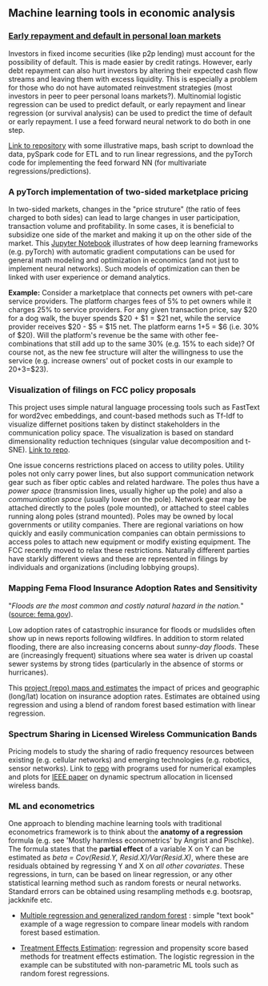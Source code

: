 ## Machine learning tools in economic analysis

### [Early repayment and default in personal loan markets](https://github.com/petecarkeek/consumerFinance/)
Investors in fixed income securities (like p2p lending) must account for the possibility of default. This is made easier by credit ratings. However, early debt repayment can also hurt investors by altering their expected cash flow streams and leaving them with excess liquidity. This is especially a problem for those who do not have automated reinvestment strategies (most investors in peer to peer personal loans markets?). Multinomial logistic regression can be used to predict default, or early repayment and linear regression (or survival analysis) can be used to predict the time of default or early repayment. I use a feed forward neural network to do both in one step. 

[Link to repository](https://github.com/petecarkeek/consumerFinance/) with some illustrative maps, bash script to download the data, pySpark code for ETL and to run linear regressions, and the pyTorch code for implementing the feed forward NN (for multivariate regressions/predictions). 

### A pyTorch implementation of two-sided marketplace pricing
In two-sided markets, changes in the "price struture" (the ratio of fees charged to both sides) can lead to large changes in user participation, transaction volume and profitability. In some cases, it is beneficial to subsidize one side of the market and making it up on the other side of the market. This [Jupyter Notebook](./Marketplace.ipynb) illustrates of how deep learning frameworks (e.g. pyTorch) with automatic gradient computations can be used for general math modeling and optimization in economics (and not just to implement neural networks). Such models of optimization can then be linked with user experience or demand analytics.

**Example:** Consider a marketplace that connects pet owners with pet-care service providers. The platform charges fees of 5% to pet owners while it charges 25% to service providers. For any given transaction price, say $20 for a dog walk, the buyer spends $20 + $1 = $21 net, while the service provider receives $20 - $5 = $15 net. The platform earns $1+$5 = $6 (i.e. 30% of $20). Will the platform's revenue be the same with other fee-combinations that still add up to the same 30% (e.g. 15% to each side)? Of course not, as the new fee structure will alter the willingness to use the service (e.g. increase owners' out of pocket costs in our example to $20+$3=$23). 

 

### Visualization of filings on FCC policy proposals

This project uses simple natural language processing tools such as FastText for word2vec embeddings, and count-based methods such as Tf-Idf to visualize differnet positions taken by distinct stakeholders in the communication policy space. The visualization is based on standard dimensionality reduction techniques (singular value decomposition and t-SNE). [Link to repo](https://github.com/petecarkeek/FCC/).

One issue concerns restrictions placed on access to utility poles. Utility poles not only carry power lines, but also support communication network gear such as fiber optic cables and related hardware. The poles thus have a *power space* (transmission lines, usually higher up the pole) and also a *communication space* (usually lower on the pole). Network gear may be attached directly to the poles (pole mounted), or attached to steel cables running along poles (strand mounted). Poles may be owned by local governments or utility companies. There are regional variations on how quickly and easily communication companies can obtain permissions to access poles to attach new equipment or modify existing equipment. The FCC recently moved to relax these restrictions. Naturally different parties have starkly different views and these are represented in filings by individuals and organizations (including lobbying groups).

### Mapping Fema Flood Insurance Adoption Rates and Sensitivity 
"_Floods are the most common and costly natural hazard in the nation._" ([source: fema.gov](https://www.fema.gov/wildfires-you-need-flood-insurance)). 

Low adoption rates of catastrophic insurance for floods or mudslides often show up in news reports following wildfires. In addition to storm related flooding, there are also increasing concerns about _sunny-day floods_. These are (increasingly frequent) situations where sea water is driven up coastal sewer systems by strong tides (particularly in the absence of storms or hurricanes). 

This [project (repo) maps and estimates](https://github.com/petecarkeek/floodInsurance) the impact of prices and geographic (long/lat) location on insurance adoption rates. Estimates are obtained using regression and using a blend of random forest based estimation with linear regression.

### Spectrum Sharing in Licensed Wireless Communication Bands
Pricing models to study the sharing of radio frequency resources between existing (e.g. cellular networks) and emerging technologies (e.g. robotics, sensor networks). Link to [repo](https://github.com/petecarkeek/Spectrum_Sharing) with programs used for numerical examples and plots for [IEEE paper](https://ieeexplore.ieee.org/abstract/document/8301016/) on dynamic spectrum allocation in licensed wireless bands. 

### ML and econometrics
One approach to blending machine learning tools with traditional econometrics framework is to think about the **anatomy of a regression** formula (e.g. see 'Mostly harmless econometrics' by Angrist and Pischke). The formula states that the **partial effect** of a variable X on Y can be estimated as *beta = Cov(Resid.Y, Resid.X)/Var(Resid.X)*, where these are residuals obtained by regressing Y and X on *all other covariates*. These regressions, in turn, can be based on linear regression, or any other statistical learning method such as random forests or neural networks. Standard errors can be obtained using resampling methods e.g. bootsrap, jackknife etc.  

* [Multiple regression and generalized random forest](./genRandForest.ipynb) : simple "text book" example of a wage regression to compare linear models with random forest based estimation.

* [Treatment Effects Estimation](./avgTreatmentEffect.ipynb): regression and propensity score based methods for treatment effects estimation. The logistic regression in the example can be substituted with non-parametric ML tools such as random forest regressions. 
